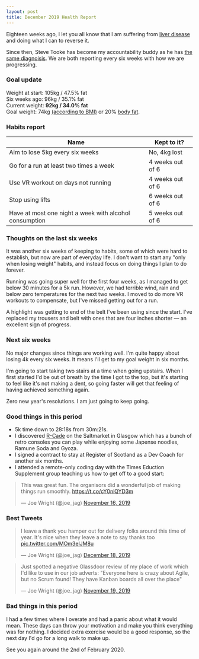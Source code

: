 ```yaml
---
layout: post
title: December 2019 Health Report
---
```


Eighteen weeks ago, I let you all know that I am suffering from [liver disease](/2019/liver-disease) and doing what I can to reverse it.

Since then, Steve Tooke has become my accountability buddy as he has [the same diagnoisis](https://notes.tooky.co.uk/liver-disease-and-me-november-update). We are both reporting every six weeks with how we are progressing.

### Goal update

Weight at start: 105kg / 47.5% fat 
<br/>Six weeks ago: 96kg / 35.1% fat
<br/>Current weight: __92kg / 34.0% fat__
<br/>Goal weight: 74kg [(according to BMI)](https://www.nhs.uk/live-well/healthy-weight/bmi-calculator/) or 20% [body fat](https://en.wikipedia.org/wiki/Body_fat_percentage#Typical_body_fat_amounts).

### Habits report

|Name|Kept to it?|
| -- | --------- |
|Aim to lose 5kg every six weeks | No, 4kg lost |
|Go for a run at least two times a week | 4 weeks out of 6 |
|Use VR workout on days not running | 4 weeks out of 6 |
|Stop using lifts | 6 weeks out of 6 |
|Have at most one night a week with alcohol consumption | 5 weeks out of 6 |

### Thoughts on the last six weeks

It was another six weeks of keeping to habits, some of which were hard to establish, but now are part of everyday life. I don't want to start any "only when losing weight" habits, and instead focus on doing things I plan to do forever.

Running was going super well for the first four weeks, as I managed to get below 30 minutes for a 5k run. However, we had terrible wind, rain and below zero temperatures for the next two weeks. I moved to do more VR workouts to compensate, but I've missed getting out for a run.

A highlight was getting to end of the belt I've been using since the start. I've replaced my trousers and belt with ones that are four inches shorter — an excellent sign of progress.

### Next six weeks

No major changes since things are working well. I'm quite happy about losing 4k every six weeks. It means I'll get to my goal weight in six months.

I'm going to start taking two stairs at a time when going upstairs. When I first started I'd be out of breath by the time I got to the top, but it's starting to feel like it's not making a dent, so going faster will get that feeling of having achieved something again.

Zero new year's resolutions. I am just going to keep going.

### Good things in this period

* 5k time down to 28:18s from 30m:21s.
* I discovered [R-Cade](https://www.rcadeglasgow.com/) on the Saltmarket in Glasgow which has a bunch of retro consoles you can play while enjoying some Japense noodles, Ramune Soda and Gyoza.
* I signed a contract to stay at Register of Scotland as a Dev Coach for another six months.
* I attended a remote-only coding day with the Times Eduction Supplement group teaching us how to get off to a good start:

<blockquote class="twitter-tweet"><p lang="en" dir="ltr">This was great fun. The organisors did a wonderful job of making things run smoothly. <a href="https://t.co/cY0niQYD3m">https://t.co/cY0niQYD3m</a></p>&mdash; Joe Wright (@joe_jag) <a href="https://twitter.com/joe_jag/status/1195733311148175366?ref_src=twsrc%5Etfw">November 16, 2019</a></blockquote> <script async src="https://platform.twitter.com/widgets.js" charset="utf-8"></script>

### Best Tweets

<blockquote class="twitter-tweet"><p lang="en" dir="ltr">I leave a thank you hamper out for delivery folks around this time of year. It&#39;s nice when they leave a note to say thanks too <a href="https://t.co/MOm3elJM8u">pic.twitter.com/MOm3elJM8u</a></p>&mdash; Joe Wright (@joe_jag) <a href="https://twitter.com/joe_jag/status/1207362915239677952?ref_src=twsrc%5Etfw">December 18, 2019</a></blockquote> <script async src="https://platform.twitter.com/widgets.js" charset="utf-8"></script>

<blockquote class="twitter-tweet"><p lang="en" dir="ltr">Just spotted a negative Glassdoor review of my place of work which I&#39;d like to use in our job adverts: &quot;Everyone here is crazy about Agile, but no Scrum found! They have Kanban boards all over the place&quot;</p>&mdash; Joe Wright (@joe_jag) <a href="https://twitter.com/joe_jag/status/1196724517864968192?ref_src=twsrc%5Etfw">November 19, 2019</a></blockquote> <script async src="https://platform.twitter.com/widgets.js" charset="utf-8"></script>

### Bad things in this period

I had a few times where I overate and had a panic about what it would mean. These days can throw your motivation and make you think everything was for nothing. I decided extra exercise would be a good response, so the next day I'd go for a long walk to make up.

See you again around the 2nd of February 2020.